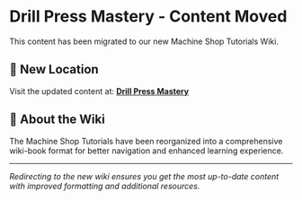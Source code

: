 # Drill Press Mastery - Content Moved

This content has been migrated to our new Machine Shop Tutorials Wiki.

## 📍 New Location

Visit the updated content at:
**[Drill Press Mastery](https://jonilsson.github.io/machine-shop-tutorials/drill_press/)**

## 🔧 About the Wiki

The Machine Shop Tutorials have been reorganized into a comprehensive
wiki-book format for better navigation and enhanced learning experience.

---

*Redirecting to the new wiki ensures you get the most up-to-date content
with improved formatting and additional resources.*